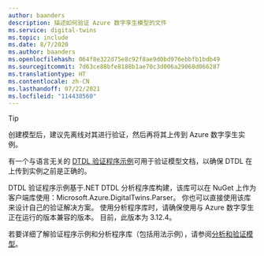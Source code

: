 ```yaml
---
author: baanders
description: 描述如何验证 Azure 数字孪生模型的文件
ms.service: digital-twins
ms.topic: include
ms.date: 8/7/2020
ms.author: baanders
ms.openlocfilehash: 064f8e322d75e8c92f8ae9d0bd976ebbfb1bdb49
ms.sourcegitcommit: 7d63ce88bfe8188b1ae70c3d006a29068d066287
ms.translationtype: HT
ms.contentlocale: zh-CN
ms.lasthandoff: 07/22/2021
ms.locfileid: "114438560"
---
```

> [!TIP]
> 创建模型后，建议先离线对其进行验证，然后再将其上传到 Azure 数字孪生实例。

有一个与语言无关的 [DTDL 验证程序示例](/samples/azure-samples/dtdl-validator/dtdl-validator)可用于验证模型文档，以确保 DTDL 在上传到实例之前是正确的。

DTDL 验证程序示例基于.NET DTDL 分析程序库构建，该库可以在 NuGet 上作为客户端库使用：Microsoft.Azure.DigitalTwins.Parser。 你也可以直接使用该库来设计自己的验证解决方案。 使用分析程序库时，请确保使用与 Azure 数字孪生正在运行的版本兼容的版本。 目前，此版本为 3.12.4。

若要详细了解验证程序示例和分析程序库（包括用法示例），请参阅[分析和验证模型](../articles/digital-twins/how-to-parse-models.md)。